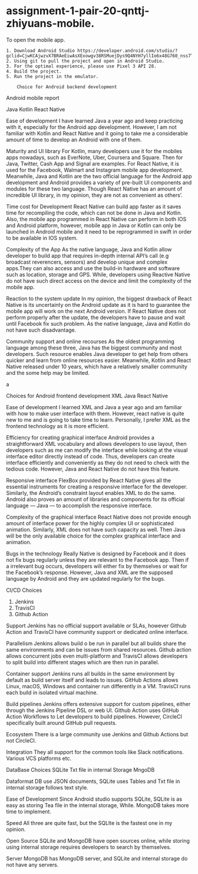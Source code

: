 # assignment-1-pair-20-qnttj-zhiyuans-mobile. 

To open the mobile app. 

    1. Download Android Studio https://developer.android.com/studio/?gclid=CjwKCAjwzvX7BRAeEiwAsXExowgv38RSMuejDys9Q4NYH7yllIo6x48G760_nss7TU9g244l4ki2axoCfZ4QAvD_BwE&gclsrc=aw.ds. 
    2. Using git to pull the project and open in Android Studio. 
    3. For the optimal experience, please use Pixel 3 API 28. 
    4. Build the project. 
    5. Run the project in the emulator.  
    
		Choice for Android backend development
		
		
Android mobile report


Java
Kotlin
React Native

Ease of development
I have learned Java a year ago and keep practicing with it, especially for the Android app development. However, I am not familiar with Kotlin and React Native and it going to take me a considerable amount of time to develop an Android with one of them.

Maturity and UI library
For Kotlin, many developers use it for the mobiles apps nowadays, such as EverNote, Uber, Coursera and Square. Then for Java, Twitter, Cash App and Signal are examples. For React Native, it is used for the Facebook, Walmart and Instagram mobile app development. Meanwhile, Java and Kotlin are the two official language for the Android app development and Android provides a variety of pre-built UI components and modules for these two language. Though React Native has an amount of incredible UI library, in my opinion, they are not as convenient as others’.

Time cost for Development
React Native can build app faster as it saves time for recompiling the code, which can not be done in Java and Kotlin. Also, the mobile app programmed in React Native can perform in both IOS and Android platform, however, mobile app in Java or Kotlin can only be launched in Android mobile and it need to be reprogrammed in swift in order to be available in IOS system.

Complexity of the App
As the native language, Java and Kotlin allow developer to build app that requires in-depth internal API’s call (e.g broadcast reverencers, sensors) and develop unique and complex apps.They can also access and use the build-in hardware and software such as location, storage and GPS. While, developers using Reactive Native do not have such direct access on the device and limit the complexity of the mobile app.

Reaction to the system update
In my opinion, the biggest drawback of React Native is its uncertainty on the Android update as it is hard to guarantee the mobile app will work on the next Android version. If React Native does not perform properly after the update, the developers have to pause and wait until Facebook fix such problem. As the native language, Java and Kotlin do not have such disadvantage.

Community support and online recourses
As the oldest programming language among these three, Java has the biggest community and most developers. Such resource enables Java developer to get help from others quicker and learn from online resources easier. Meanwhile, Kotlin and React Native released under 10 years, which have a relatively smaller community and the some help may be limited.


a







Choices for Android frontend development
XML
Java
React Native

Ease of development
I learned XML and Java a year ago and am familiar with how to make user interface with them. However, react native is quite new to me and is going to take time to learn. Personally, I prefer XML as the frontend technology as it is more efficient.

Efficiency for creating graphical interface
Android provides a straightforward XML vocabulary and allows developers to use layout, then developers such as me can modify the interface while looking at the visual interface editor directly instead of code. Thus, developers can create interface efficiently and conveniently as they do not need to check with the tedious code. However, Java and React Native do not have this feature.

Responsive interface
FlexBox provided by React Native gives all the essential instruments for creating a responsive interface for the developer. Similarly, the Android’s constraint layout enables XML to do the same. Android also proves an amount of libraries and components for its official language — Java — to accomplish the responsive interface.

Complexity of the graphical interface
React Native does not provide enough amount of interface power for the highly complex UI or sophisticated animation. Similarly, XML does not have such capacity as well. Then Java will be the only available choice for the complex graphical interface and animation.

Bugs in the technology
Really Native is designed by Facebook and it does not fix bugs regularly unless they are relevant to the Facebook app. Then if a irrelevant bug occurs, developers will either fix by themselves or wait for the Facebook’s response. However, Java and XML are the supposed language by Android and they are updated regularly for the bugs.




CI/CD Choices
1. Jenkins
2. TravisCI
3. Github Action

Support 
Jenkins has no official support available or SLAs, however Github Action and TravisCI have community support or dedicated online interface. 

Parallelism
Jenkins allows build o be run in parallel but all builds share the same environments and can be issues from shared resources. Github action allows concurrent jobs even multi-platform and TravisCI allows developers to split build into different stages which are then run in parallel.



Container support
Jenkins runs all builds in the same environment by default as build server itself and leads to issues. GitHub Actions allows Linux, macOS, Windows and container run differently in a VM. TravisCI runs each build in isolated virtual machine.

Build pipelines
Jenkins offers extensive support for custom pipelines, either through the Jenkins Pipeline DSL or web UI. Github Action uses GitHub Action Workflows to Let developers to build pipelines. However, CircleCI specifically built around GitHub pull requests.

Ecosystem
There is a large community use Jenkins and Github Actions but not CircleCI.

Integration
They all support for the common tools like Slack notifications. Various VCS platforms etc.

DataBase Choices
SQLite
Txt file in internal Storage
MngoDB

Dataformat
DB use JSON documents, SQLite uses Tables and Txt file in internal storage follows text style.

Ease of Development
Since Android studio supports SQLite, SQLite is as easy as storing Tea file in the internal storage, While. MongoDB takes more time to implement.

Speed
All three are quite fast, but the SQLIte is the fastest one in my opinion.

Open Source
SQLite and MongoDB have open sources online, while storing using internal storage requires developers to search by themselves.

Server
MongoDB has MongoDB server, and SQLite and internal storage do not have any servers.
